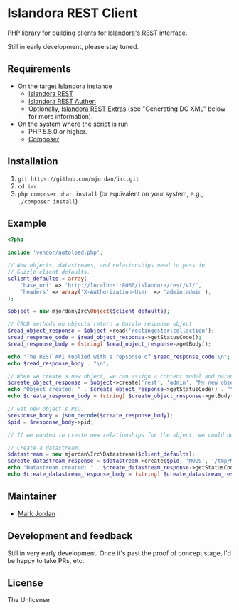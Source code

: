 # Islandora REST Client

PHP library for building clients for Islandora's REST interface.

Still in early development, please stay tuned.

## Requirements

* On the target Islandora instance
  * [Islandora REST](https://github.com/discoverygarden/islandora_rest)
  * [Islandora REST Authen](https://github.com/mjordan/islandora_rest_authen)
  * Optionally, [Islandora REST Extras](https://github.com/mjordan/islandora_rest_extras) (see "Generating DC XML" below for more information).
* On the system where the script is run
  * PHP 5.5.0 or higher.
  * [Composer](https://getcomposer.org)

## Installation

1. `git https://github.com/mjordan/irc.git`
1. `cd irc`
1. `php composer.phar install` (or equivalent on your system, e.g., `./composer install`)

## Example

```php
<?php

include 'vendor/autoload.php';

// New objects, datastreams, and relationships need to pass in
// Guzzle client defaults.
$client_defaults = array(
    'base_uri' => 'http://localhost:8000/islandora/rest/v1/',
    'headers' => array('X-Authorization-User' => 'admin:admin'),
);

$object = new mjordan\Irc\Object($client_defaults);

// CRUD methods on objects return a Guzzle response object
$read_object_response = $object->read('restingester:collection');
$read_response_code = $read_object_response->getStatusCode();
$read_response_body = (string) $read_object_response->getBody();

echo "The REST API replied with a repsonse of $read_response_code:\n";
echo $read_response_body . "\n";

// When we create a new object, we can assign a content model and parent.
$create_object_response = $object->create('rest', 'admin', "My new object", "islandora:sp_basic_image", "restingester:collection");
echo "Object created: " . $create_object_response->getStatusCode() . "\n";
echo $create_response_body = (string) $create_object_response->getBody();

// Get new object's PID.
$response_body = json_decode($create_response_body);
$pid = $response_body->pid;

// If we wanted to create new relationships for the object, we could do so here.

// Create a datastream.
$datastream = new mjordan\Irc\Datastream($client_defaults);
$create_datastream_response = $datastream->create($pid, 'MODS', '/tmp/MODS.xml');
echo "Datastream created: " . $create_datastream_response->getStatusCode() . "\n";
echo $create_datastream_response_body = (string) $create_datastream_response->getBody();
```

## Maintainer

* [Mark Jordan](https://github.com/mjordan)

## Development and feedback

Still in very early development. Once it's past the proof of concept stage, I'd be happy to take PRs, etc.

## License

The Unlicense
